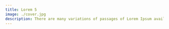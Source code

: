 ```yaml
---
title: Lorem 5
image: ./cover.jpg
description: There are many variations of passages of Lorem Ipsum available, but the majority have suffered alteration.
---
```

